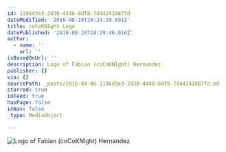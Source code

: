 ```yaml
---
id: 1196d3e3-2d30-4448-8df8-7d44241087fd
dateModified: '2016-08-19T20:24:10.691Z'
title: coCoKNIght Logo
datePublished: '2016-08-28T18:29:46.016Z'
author:
  - name: ''
    url: ''
isBasedOnUrl: ''
description: Logo of Fabian (coCoKNIght) Hernandez
publisher: {}
via: {}
sourcePath: _posts/2016-04-06-1196d3e3-2d30-4448-8df8-7d44241087fd.md
starred: true
inFeed: true
hasPage: false
inNav: false
_type: MediaObject

---
```

![Logo of Fabian (coCoKNIght) Hernandez](https://the-grid-user-content.s3-us-west-2.amazonaws.com/709e32d9-b9c9-497f-8788-eee5d6c9058d.png)